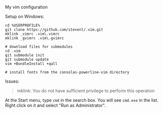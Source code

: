 My vim configuration

Setup on Windows:

    cd %USERPROFILE%
    git clone https://github.com/stevenl/.vim.git
    mklink _vimrc .vim\.vimrc
    mklink _gvimrc .vim\.gvimrc

    # download files for submodules
    cd .vim
    git submodule init
    git submodule update
    vim +BundleInstall +qall

    # install fonts from the consolas-powerline-vim directory

Issues:

>   mklink: You do not have sufficient privilege to perform this operation

At the Start menu, type `cmd` in the search box. You will see `cmd.exe` in the list. Right click on it and select "Run as Administrator".
